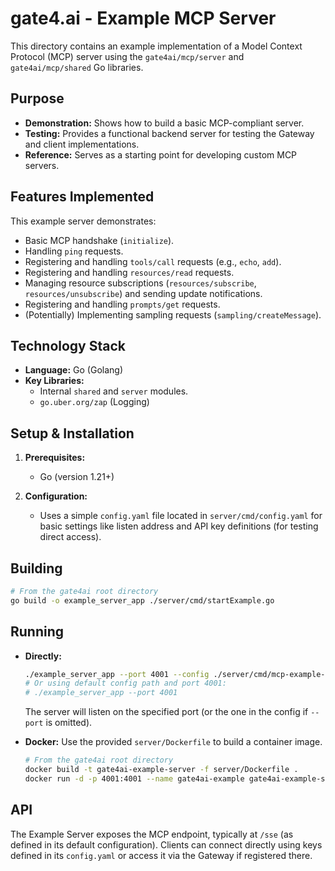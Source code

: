 # gate4.ai - Example MCP Server

This directory contains an example implementation of a Model Context Protocol (MCP) server using the `gate4ai/mcp/server` and `gate4ai/mcp/shared` Go libraries.

## Purpose

*   **Demonstration:** Shows how to build a basic MCP-compliant server.
*   **Testing:** Provides a functional backend server for testing the Gateway and client implementations.
*   **Reference:** Serves as a starting point for developing custom MCP servers.

## Features Implemented

This example server demonstrates:

*   Basic MCP handshake (`initialize`).
*   Handling `ping` requests.
*   Registering and handling `tools/call` requests (e.g., `echo`, `add`).
*   Registering and handling `resources/read` requests.
*   Managing resource subscriptions (`resources/subscribe`, `resources/unsubscribe`) and sending update notifications.
*   Registering and handling `prompts/get` requests.
*   (Potentially) Implementing sampling requests (`sampling/createMessage`).

## Technology Stack

*   **Language:** Go (Golang)
*   **Key Libraries:**
    *   Internal `shared` and `server` modules.
    *   `go.uber.org/zap` (Logging)

## Setup & Installation

1.  **Prerequisites:**
    *   Go (version 1.21+)

2.  **Configuration:**
    *   Uses a simple `config.yaml` file located in `server/cmd/config.yaml` for basic settings like listen address and API key definitions (for testing direct access).

## Building

```bash
# From the gate4ai root directory
go build -o example_server_app ./server/cmd/startExample.go
```

## Running

*   **Directly:**
    ```bash
    ./example_server_app --port 4001 --config ./server/cmd/mcp-example-server/config.yaml
    # Or using default config path and port 4001:
    # ./example_server_app --port 4001
    ```
    The server will listen on the specified port (or the one in the config if `--port` is omitted).

*   **Docker:**
    Use the provided `server/Dockerfile` to build a container image.
    ```bash
    # From the gate4ai root directory
    docker build -t gate4ai-example-server -f server/Dockerfile .
    docker run -d -p 4001:4001 --name gate4ai-example gate4ai-example-server
    ```

## API

The Example Server exposes the MCP endpoint, typically at `/sse` (as defined in its default configuration). Clients can connect directly using keys defined in its `config.yaml` or access it via the Gateway if registered there.